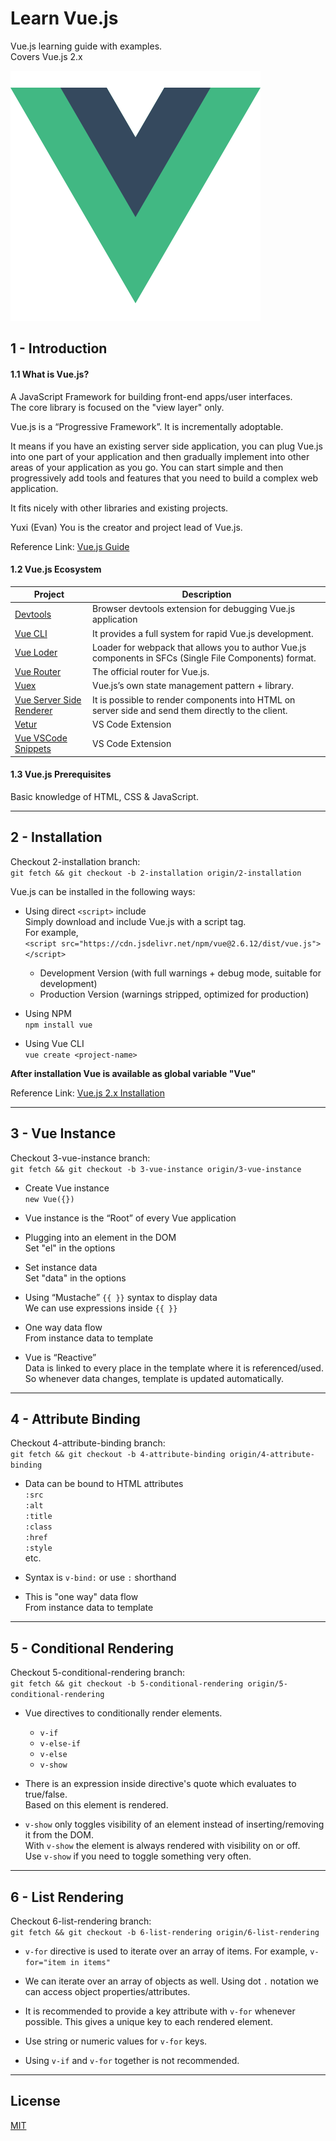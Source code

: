 # Learn Vue.js

Vue.js learning guide with examples.  
Covers Vue.js 2.x  


![Vue.js Logo](images/vuejs-logo-small.png)


## 1 - Introduction

#### 1.1 What is Vue.js?
A JavaScript Framework for building front-end apps/user interfaces.  
The core library is focused on the "view layer" only.  

Vue.js is a “Progressive Framework”. It is incrementally adoptable.  

It means if you have an existing server side application, you can plug Vue.js into one part of your application and then gradually implement into other areas of your application as you go. You can start simple and then progressively add tools and features that you need to build a complex web application.  

It fits nicely with other libraries and existing projects.  

Yuxi (Evan) You is the creator and project lead of Vue.js.  

Reference Link: [Vue.js Guide](https://vuejs.org/v2/guide/)  

#### 1.2 Vue.js Ecosystem

| Project                                                                                              | Description                                                                                             |
|------------------------------------------------------------------------------------------------------|---------------------------------------------------------------------------------------------------------|
| [Devtools](https://github.com/vuejs/vue-devtools)                                                    | Browser devtools extension for debugging Vue.js application                                             |
| [Vue CLI](https://cli.vuejs.org/)                                                                    | It provides a full system for rapid Vue.js development.                                                 |
| [Vue Loder](https://vue-loader.vuejs.org/#what-is-vue-loader)                                        | Loader for webpack that allows you to author Vue.js components in SFCs (Single File Components) format. |
| [Vue Router](https://router.vuejs.org/)                                                              | The official router for Vue.js.                                                                         |
| [Vuex](https://vuex.vuejs.org/)                                                                      | Vue.js’s own state management pattern + library.                                                        |
| [Vue Server Side Renderer](https://ssr.vuejs.org/)                                                   | It is possible to render components into HTML on server side and send them directly to the client.      |
| [Vetur](https://marketplace.visualstudio.com/items?itemName=octref.vetur)                            | VS Code Extension                                                                                       |
| [Vue VSCode Snippets](https://marketplace.visualstudio.com/items?itemName=sdras.vue-vscode-snippets) | VS Code Extension                                                                                       |

#### 1.3 Vue.js Prerequisites

Basic knowledge of HTML, CSS & JavaScript.  

---

## 2 - Installation

Checkout 2-installation branch:  
`git fetch && git checkout -b 2-installation origin/2-installation`

Vue.js can be installed in the following ways:

- Using direct `<script>` include  
  Simply download and include Vue.js with a script tag.  
  For example,  
  `<script src="https://cdn.jsdelivr.net/npm/vue@2.6.12/dist/vue.js"></script>`  

  - Development Version (with full warnings + debug mode, suitable for development)  
  - Production Version (warnings stripped, optimized for production)  

- Using NPM  
  `npm install vue`  

- Using Vue CLI  
  `vue create <project-name>`  

**After installation Vue is available as global variable "Vue"**  

Reference Link: [Vue.js 2.x Installation](https://vuejs.org/v2/guide/installation.html)  

---

## 3 - Vue Instance

Checkout 3-vue-instance branch:  
`git fetch && git checkout -b 3-vue-instance origin/3-vue-instance`  

- Create Vue instance  
  `new Vue({})`  

- Vue instance is the “Root” of every Vue application  

- Plugging into an element in the DOM  
  Set "el" in the options  

- Set instance data  
  Set "data" in the options  

- Using “Mustache” `{{ }}` syntax to display data  
  We can use expressions inside `{{ }}`  

- One way data flow  
  From instance data to template  

- Vue is “Reactive”  
  Data is linked to every place in the template where it is referenced/used.  
  So whenever data changes, template is updated automatically.  

---

## 4 - Attribute Binding

Checkout 4-attribute-binding branch:  
`git fetch && git checkout -b 4-attribute-binding origin/4-attribute-binding`  

- Data can be bound to HTML attributes  
  `:src`  
  `:alt`  
  `:title`  
  `:class`  
  `:href`  
  `:style`  
  etc.  

- Syntax is `v-bind:` or use `:` shorthand  

- This is "one way" data flow  
  From instance data to template  

---

## 5 - Conditional Rendering

Checkout 5-conditional-rendering branch:  
`git fetch && git checkout -b 5-conditional-rendering origin/5-conditional-rendering`  

- Vue directives to conditionally render elements.  
  - `v-if`  
  - `v-else-if`  
  - `v-else`  
  - `v-show`  

- There is an expression inside directive's quote which evaluates to true/false.  
  Based on this element is rendered.  

- `v-show` only toggles visibility of an element instead of inserting/removing it from the DOM.  
  With `v-show` the element is always rendered with visibility on or off.  
  Use `v-show` if you need to toggle something very often.  

---

## 6 - List Rendering

Checkout 6-list-rendering branch:  
`git fetch && git checkout -b 6-list-rendering origin/6-list-rendering`  

- `v-for` directive is used to iterate over an array of items.
  For example, `v-for="item in items"`

- We can iterate over an array of objects as well.
  Using dot `.` notation we can access object properties/attributes.

- It is recommended to provide a key attribute with `v-for` whenever possible.
  This gives a unique key to each rendered element.

- Use string or numeric values for `v-for` keys.

- Using `v-if` and `v-for` together is not recommended.

---

## License
[MIT](https://opensource.org/licenses/MIT)  
